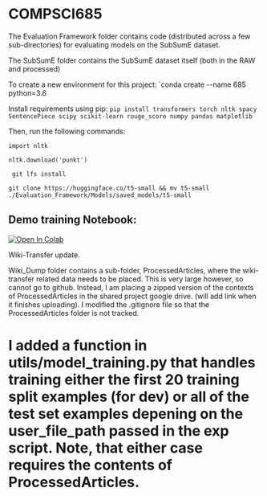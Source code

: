 # COMPSCI685

The Evaluation Framework folder contains code (distributed across a few sub-directories) for evaluating models on the SubSumE dataset.

The SubSumE folder contains the SubSumE dataset itself (both in the RAW and processed)

To create a new environment for this project: 
`conda create --name 685 python=3.6

Install requirements using pip: `pip install transformers torch nltk spacy SentencePiece scipy scikit-learn rouge_score numpy pandas matplotlib`

Then, run the following commands:

`import nltk`

`nltk.download('punkt')`

` git lfs install`

`git clone https://huggingface.co/t5-small && mv t5-small ./Evaluation_Framework/Models/saved_models/t5-small`

## Demo training Notebook: ##

[![Open In Colab](https://colab.research.google.com/assets/colab-badge.svg)](https://colab.research.google.com/drive/1dSCFiSjTMFxotjPUdK4RSqtcSzbpg-fP?usp=sharing)


Wiki-Transfer update. 

Wiki_Dump folder contains a sub-folder, ProcessedArticles, where the wiki-transfer related data needs to be placed. This is very large however, so cannot go to github. Instead, I am placing a zipped version of the contexts of ProcessedArticles in the shared project google drive. (will add link when it finishes uploading). I modified the .gitignore file so that the ProcessedArticles folder is not tracked.

I added a function in utils/model_training.py that handles training either the first 20 training split examples (for dev) or all of the test set examples depening on the user_file_path passed in the exp script. Note, that either case requires the contents of ProcessedArticles. 
======
